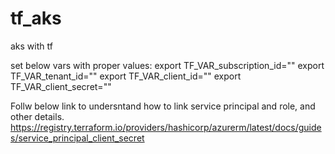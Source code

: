# tf_aks
aks with tf

set below vars with proper values:
export TF_VAR_subscription_id=""
export TF_VAR_tenant_id=""
export TF_VAR_client_id=""
export TF_VAR_client_secret=""

Follw below link to undersntand how to link service principal and role, and other details.
https://registry.terraform.io/providers/hashicorp/azurerm/latest/docs/guides/service_principal_client_secret 
